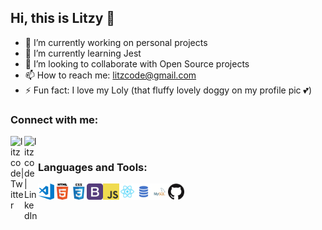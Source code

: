 ## Hi, this is Litzy 🌱


- 🔭 I’m currently working on personal projects
- 📖 I’m currently learning Jest
- 👯 I’m looking to collaborate with Open Source projects
- 📫 How to reach me: litzcode@gmail.com
- ⚡ Fun fact: I love my Loly (that fluffy lovely doggy on my profile pic 💕)


### Connect with me:

[<img align="left" alt="litzcode| Twitter" width="22px" src="https://cdn.jsdelivr.net/npm/simple-icons@v3/icons/twitter.svg" />][twitter]
[<img align="left" alt="litzcode | LinkedIn" width="22px" src="https://cdn.jsdelivr.net/npm/simple-icons@v3/icons/linkedin.svg" />][linkedin]

<br />

### Languages and Tools:

[<img align="left" alt="Visual Studio Code" width="26px" src="https://raw.githubusercontent.com/github/explore/80688e429a7d4ef2fca1e82350fe8e3517d3494d/topics/visual-studio-code/visual-studio-code.png" />][vscode]
[<img align="left" alt="HTML5" width="26px" src="https://raw.githubusercontent.com/github/explore/80688e429a7d4ef2fca1e82350fe8e3517d3494d/topics/html/html.png" />][html]
[<img align="left" alt="CSS3" width="26px" src="https://raw.githubusercontent.com/github/explore/80688e429a7d4ef2fca1e82350fe8e3517d3494d/topics/css/css.png" />][css]
[<img align="left" alt="Bootstrap" width="26px" src="https://raw.githubusercontent.com/github/explore/80688e429a7d4ef2fca1e82350fe8e3517d3494d/topics/bootstrap/bootstrap.png" />][bootstrap]
[<img align="left" alt="JavaScript" width="26px" src="https://raw.githubusercontent.com/github/explore/80688e429a7d4ef2fca1e82350fe8e3517d3494d/topics/javascript/javascript.png" />][javascript]
[<img align="left" alt="React" width="26px" src="https://raw.githubusercontent.com/github/explore/80688e429a7d4ef2fca1e82350fe8e3517d3494d/topics/react/react.png" />][reactjs]
[<img align="left" alt="SQL" width="26px" src="https://raw.githubusercontent.com/github/explore/80688e429a7d4ef2fca1e82350fe8e3517d3494d/topics/sql/sql.png" />][sql]
[<img align="left" alt="MySQL" width="26px" src="https://raw.githubusercontent.com/github/explore/80688e429a7d4ef2fca1e82350fe8e3517d3494d/topics/mysql/mysql.png" />][mysql]
[<img align="left" alt="GitHub" width="26px" src="https://raw.githubusercontent.com/github/explore/78df643247d429f6cc873026c0622819ad797942/topics/github/github.png" />][github]


</details>

[twitter]: https://twitter.com/litzy_xu
[linkedin]: https://linkedin.com/in/litzy-xu-ye
[vscode]: https://code.visualstudio.com
[html]: https://developer.mozilla.org/es/docs/orphaned/Web/Guide/HTML/HTML5
[javascript]: https://www.javascript.com/
[css]: https://developer.mozilla.org/es/docs/Web/CSS
[bootstrap]: https://getbootstrap.com/
[reactjs]: https://reactjs.org/
[sql]: https://www.w3schools.com/sql/
[mysql]: https://www.mysql.com/
[github]: https://github.com/litzcode

